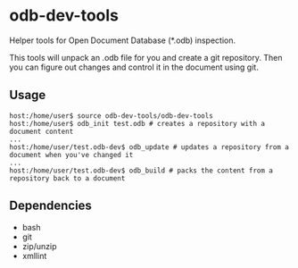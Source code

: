 # odb-dev-tools
Helper tools for Open Document Database (*.odb) inspection.

This tools will unpack an .odb file for you and create a git repository. Then you can figure out changes and control it in the document using git.

## Usage

```
host:/home/user$ source odb-dev-tools/odb-dev-tools
host:/home/user$ odb_init test.odb # creates a repository with a document content
...
host:/home/user/test.odb-dev$ odb_update # updates a repository from a document when you've changed it
...
host:/home/user/test.odb-dev$ odb_build # packs the content from a repository back to a document
```

## Dependencies
* bash
* git
* zip/unzip
* xmllint
